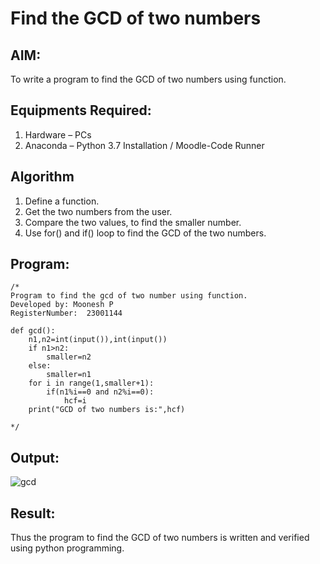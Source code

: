 # Find the GCD of two numbers

## AIM:
To write a program to find the GCD of two numbers using function.

## Equipments Required:
1. Hardware – PCs
2. Anaconda – Python 3.7 Installation / Moodle-Code Runner

## Algorithm
1. Define a function.
2. Get the two numbers from the user.
3. Compare the two values, to find the smaller number.
4. Use for() and if() loop to find the GCD of the two numbers.

## Program:
```
/*
Program to find the gcd of two number using function.
Developed by: Moonesh P
RegisterNumber:  23001144

def gcd():
    n1,n2=int(input()),int(input())
    if n1>n2:
        smaller=n2
    else:
        smaller=n1
    for i in range(1,smaller+1):
        if(n1%i==0 and n2%i==0):
            hcf=i
    print("GCD of two numbers is:",hcf) 

*/
```
## Output:
![gcd](https://github.com/Moonesh0805/GCD-of-two-numbers/assets/138849189/6ad0d549-8bcb-4bb4-93a6-01c4a54511bd)


## Result:
Thus the program to find the GCD of two numbers is written and verified using python programming.
